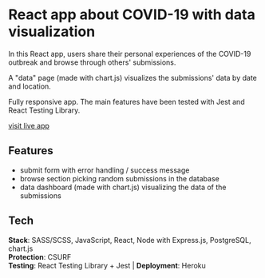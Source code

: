 # React app about COVID-19 with data visualization

In this React app, users share their personal experiences of the COVID-19 outbreak and browse through others' submissions. <br />

A "data" page (made with chart.js) visualizes the submissions' data by date and location. <br />

Fully responsive app. The main features have been tested with Jest and React Testing Library.

[visit live app](https://corona-emotions.club)

## Features

-   submit form with error handling / success message
-   browse section picking random submissions in the database
-   data dashboard (made with chart.js) visualizing the data of the submissions

## Tech

**Stack**: SASS/SCSS, JavaScript, React, Node with Express.js, PostgreSQL, chart.js <br />
**Protection**: CSURF <br />
**Testing**: React Testing Library + Jest | **Deployment**: Heroku
